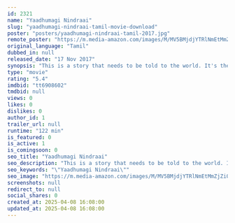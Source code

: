 ```yaml
---
id: 2321
name: "Yaadhumagi Nindraai"
slug: "yaadhumagi-nindraai-tamil-movie-download"
poster: "posters/yaadhumagi-nindraai-tamil-2017.jpg"
remote_poster: "https://m.media-amazon.com/images/M/MV5BMjdjYTRlNmEtMmZjZi00ZWE2LWJiNWMtMmRjNTU3NWFjNTRiXkEyXkFqcGdeQXVyMjg5Mzc4NTE@._V1_SX300.jpg"
original_language: "Tamil"
dubbed_in: null
released_date: "17 Nov 2017"
synopsis: "This is a story that needs to be told to the world. It's the story of several unknown faces hidden in the glamorous world of cinema. It's the voice that screams to be heard. Yaadhumagi Nindraal is the story of eternity and the wom..."
type: "movie"
rating: "5.4"
imdbid: "tt6908602"
tmdbid: null
views: 0
likes: 0
dislikes: 0
author_id: 1
trailer_url: null
runtime: "122 min"
is_featured: 0
is_active: 1
is_comingsoon: 0
seo_title: "Yaadhumagi Nindraai"
seo_description: "This is a story that needs to be told to the world. It's the story of several unknown faces hidden in the glamorous world of cinema. It's the voice that screams to be heard. Yaadhumagi Nindraal is the story of eternity and the wom..."
seo_keywords: "\"Yaadhumagi Nindraai\""
seo_image: "https://m.media-amazon.com/images/M/MV5BMjdjYTRlNmEtMmZjZi00ZWE2LWJiNWMtMmRjNTU3NWFjNTRiXkEyXkFqcGdeQXVyMjg5Mzc4NTE@._V1_SX300.jpg"
screenshots: null
redirect_to: null
social_shares: 0
created_at: 2025-04-08 16:08:00
updated_at: 2025-04-08 16:08:00
---
```


